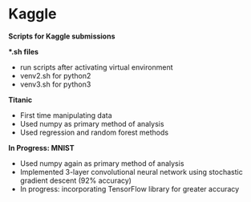 # Kaggle
**Scripts for Kaggle submissions**

**\*.sh files**
- run scripts after activating virtual environment
- venv2.sh for python2
- venv3.sh for python3

**Titanic**
- First time manipulating data
- Used numpy as primary method of analysis
- Used regression and random forest methods

**In Progress: MNIST**
- Used numpy again as primary method of analysis
- Implemented 3-layer convolutional neural network using stochastic gradient descent (92% accuracy)
- In progress: incorporating TensorFlow library for greater accuracy

